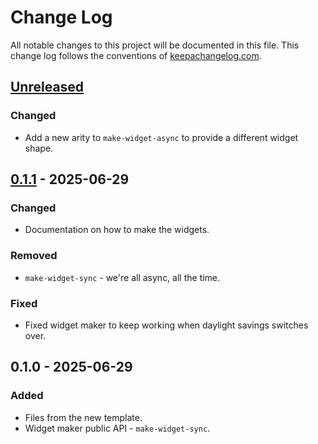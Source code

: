 # Change Log
All notable changes to this project will be documented in this file. This change log follows the conventions of [keepachangelog.com](http://keepachangelog.com/).

## [Unreleased]
### Changed
- Add a new arity to `make-widget-async` to provide a different widget shape.

## [0.1.1] - 2025-06-29
### Changed
- Documentation on how to make the widgets.

### Removed
- `make-widget-sync` - we're all async, all the time.

### Fixed
- Fixed widget maker to keep working when daylight savings switches over.

## 0.1.0 - 2025-06-29
### Added
- Files from the new template.
- Widget maker public API - `make-widget-sync`.

[Unreleased]: https://github.com/jwt-auth/jwt-auth/compare/0.1.1...HEAD
[0.1.1]: https://github.com/jwt-auth/jwt-auth/compare/0.1.0...0.1.1
